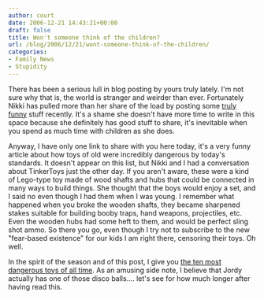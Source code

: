 ```yaml
---
author: court
date: 2006-12-21 14:43:21+00:00
draft: false
title: Won't someone think of the children?
url: /blog/2006/12/21/wont-someone-think-of-the-children/
categories:
- Family News
- Stupidity
---
```


There has been a serious lull in blog posting by yours truly lately.  I'm not sure why that is, the world is stranger and weirder than ever.  Fortunately Nikki has pulled more than her share of the load by posting some [truly funny](http://www.vallentyne.com/blog/2006/12/06/a-lesson-in-humility/) stuff recently.  It's a shame she doesn't have more time to write in this space because she definitely has good stuff to share, it's inevitable when you spend as much time with children as she does.

Anyway, I have only one link to share with you here today, it's a very funny article about how toys of old were incredibly dangerous by today's standards.  It doesn't appear on this list, but Nikki and I had a conversation about TinkerToys just the other day.  If you aren't aware, these were a kind of Lego-type toy made of wood shafts and hubs that could be connected in many ways to build things.  She thought that the boys would enjoy a set, and I said no even though I had them when I was young.  I remember what happened when you broke the wooden shafts, they became sharpened stakes suitable for building booby traps, hand weapons, projectiles, etc.  Even the wooden hubs had some heft to them, and would be perfect sling shot ammo.  So there you go, even though I try not to subscribe to the new "fear-based existence" for our kids I am right there, censoring their toys.  Oh well.

In the spirit of the season and of this post, I give you [the ten most dangerous toys of all time](http://www.radarmagazine.com/features/2006/12/toys.php).  As an amusing side note, I believe that Jordy actually has one of those disco balls....  let's see for how much longer after having read this.
